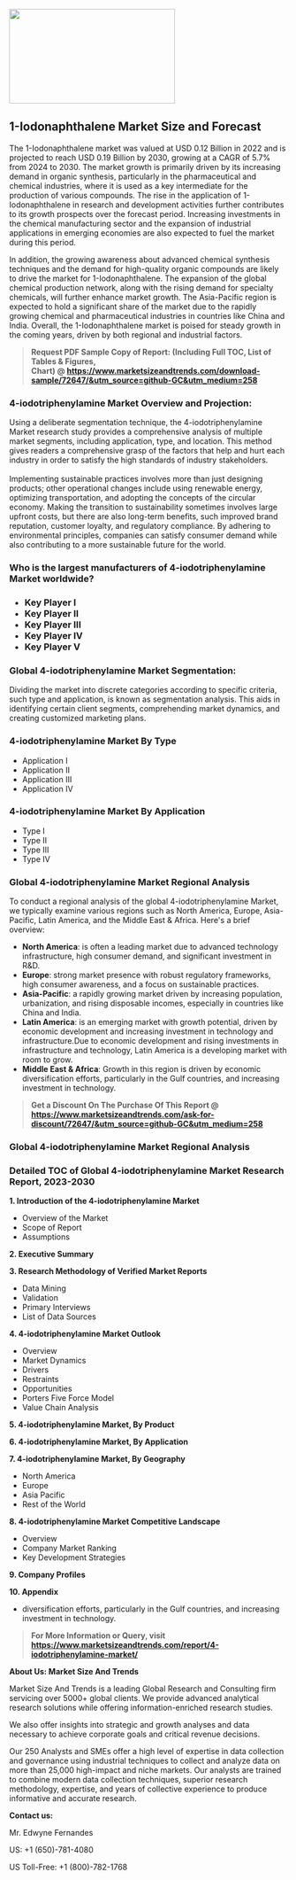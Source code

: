 <p><img class="alignnone size-medium wp-image-20088" src="https://ffe5etoiles.com/wp-content/uploads/2024/12/MST1-300x171.png" alt="" width="300" height="171" /></p><h2>1-Iodonaphthalene Market Size and Forecast</h2><p>The 1-Iodonaphthalene market was valued at USD 0.12 Billion in 2022 and is projected to reach USD 0.19 Billion by 2030, growing at a CAGR of 5.7% from 2024 to 2030. The market growth is primarily driven by its increasing demand in organic synthesis, particularly in the pharmaceutical and chemical industries, where it is used as a key intermediate for the production of various compounds. The rise in the application of 1-Iodonaphthalene in research and development activities further contributes to its growth prospects over the forecast period. Increasing investments in the chemical manufacturing sector and the expansion of industrial applications in emerging economies are also expected to fuel the market during this period.</p><p>In addition, the growing awareness about advanced chemical synthesis techniques and the demand for high-quality organic compounds are likely to drive the market for 1-Iodonaphthalene. The expansion of the global chemical production network, along with the rising demand for specialty chemicals, will further enhance market growth. The Asia-Pacific region is expected to hold a significant share of the market due to the rapidly growing chemical and pharmaceutical industries in countries like China and India. Overall, the 1-Iodonaphthalene market is poised for steady growth in the coming years, driven by both regional and industrial factors.</p></p><blockquote id="" class=""><strong>Request PDF Sample Copy of Report: (Including Full TOC, List of Tables &amp; Figures, Chart)&nbsp;@&nbsp;<strong><a href="https://www.marketsizeandtrends.com/download-sample/72647/&utm_source=github-GC&utm_medium=258" target="_blank">https://www.marketsizeandtrends.com/download-sample/72647/&utm_source=github-GC&utm_medium=258</a></strong></strong></blockquote><h3 id="" class="">4-iodotriphenylamine Market&nbsp;Overview and Projection:</h3><p id="" class="">Using a deliberate segmentation technique, the 4-iodotriphenylamine Market research study provides a comprehensive analysis of multiple market segments, including application, type, and location. This method gives readers a comprehensive grasp of the factors that help and hurt each industry in order to satisfy the high standards of industry stakeholders. <br /> <br />Implementing sustainable practices involves more than just designing products; other operational changes include using renewable energy, optimizing transportation, and adopting the concepts of the circular economy. Making the transition to sustainability sometimes involves large upfront costs, but there are also long-term benefits, such improved brand reputation, customer loyalty, and regulatory compliance. By adhering to environmental principles, companies can satisfy consumer demand while also contributing to a more sustainable future for the world.</p><h3 id="" class="">Who is the largest manufacturers of&nbsp;4-iodotriphenylamine Market worldwide?</h3><h3 class=""><p><ul><li>Key Player I </li><li> Key Player II </li><li> Key Player III </li><li> Key Player IV </li><li> Key Player V</li></ul></p></h3><h3 id="" class="">Global&nbsp;4-iodotriphenylamine Market Segmentation:</h3><p id="" class="">Dividing the market into discrete categories according to specific criteria, such type and application, is known as segmentation analysis. This aids in identifying certain client segments, comprehending market dynamics, and creating customized marketing plans.</p><h3 id="" class="">4-iodotriphenylamine Market&nbsp;By Type</h3><p><p><ul><li>Application I</li><li> Application II</li><li> Application III</li><li> Application IV</p></li></ul></p></p><h3 id="" class="">4-iodotriphenylamine Market&nbsp;By Application</h3><p class=""><p><ul><li>Type I</li><li> Type II</li><li> Type III</li><li> Type IV</li></ul></p></p><h3 id="" class="">Global 4-iodotriphenylamine Market Regional Analysis</h3><p id="" class="">To conduct a regional analysis of the global 4-iodotriphenylamine Market, we typically examine various regions such as North America, Europe, Asia-Pacific, Latin America, and the Middle East &amp; Africa. Here's a brief overview:</p><ul><li><strong>North America</strong>: is often a leading market due to advanced technology infrastructure, high consumer demand, and significant investment in R&amp;D.</li><li><strong>Europe</strong>: strong market presence with robust regulatory frameworks, high consumer awareness, and a focus on sustainable practices.</li><li><strong>Asia-Pacific</strong>: a rapidly growing market driven by increasing population, urbanization, and rising disposable incomes, especially in countries like China and India.</li><li><strong>Latin America</strong>: is an emerging market with growth potential, driven by economic development and increasing investment in technology and infrastructure.Due to economic development and rising investments in infrastructure and technology, Latin America is a developing market with room to grow.</li><li><strong>Middle East &amp; Africa</strong>: Growth in this region is driven by economic diversification efforts, particularly in the Gulf countries, and increasing investment in technology.</li></ul><blockquote id="" class=""><strong>Get a Discount On The Purchase Of This Report @ <strong><a href="https://www.marketsizeandtrends.com/ask-for-discount/72647/&utm_source=github-GC&utm_medium=258" target="_blank">https://www.marketsizeandtrends.com/ask-for-discount/72647/&utm_source=github-GC&utm_medium=258</a></strong></strong></blockquote><h3 id="" class="">Global 4-iodotriphenylamine Market Regional Analysis</h3><h3 id="" class="">Detailed TOC of Global 4-iodotriphenylamine Market Research Report, 2023-2030</h3><p id="" class=""><strong>1. Introduction of the 4-iodotriphenylamine Market</strong></p><ul><li>Overview of the Market</li><li>Scope of Report</li><li>Assumptions</li></ul><p id="" class=""><strong>2. Executive Summary</strong></p><p id="" class=""><strong>3. Research Methodology of Verified Market Reports</strong></p><ul><li>Data Mining</li><li>Validation</li><li>Primary Interviews</li><li>List of Data Sources</li></ul><p id="" class=""><strong>4. 4-iodotriphenylamine Market Outlook</strong></p><ul><li>Overview</li><li>Market Dynamics</li><li>Drivers</li><li>Restraints</li><li>Opportunities</li><li>Porters Five Force Model</li><li>Value Chain Analysis</li></ul><p id="" class=""><strong>5. 4-iodotriphenylamine Market, By Product</strong></p><p id="" class=""><strong>6. 4-iodotriphenylamine Market, By Application</strong></p><p id="" class=""><strong>7. 4-iodotriphenylamine Market, By Geography</strong></p><ul><li>North America</li><li>Europe</li><li>Asia Pacific</li><li>Rest of the World</li></ul><p id="" class=""><strong>8. 4-iodotriphenylamine Market Competitive Landscape</strong></p><ul><li>Overview</li><li>Company Market Ranking</li><li>Key Development Strategies</li></ul><p id="" class=""><strong>9. Company Profiles</strong></p><p id="" class=""><strong>10. Appendix</strong></p><ul><li>diversification efforts, particularly in the Gulf countries, and increasing investment in technology.</li></ul><blockquote id="" class=""><strong>For More Information or Query, visit <strong><strong><a href="https://www.marketsizeandtrends.com/report/4-iodotriphenylamine-market/" target="_blank">https://www.marketsizeandtrends.com/report/4-iodotriphenylamine-market/</a></strong></strong></strong></blockquote><p id="" class=""><strong>About Us: Market Size And Trends</strong></p><p id="" class="">Market Size And Trends is a leading Global Research and Consulting firm servicing over 5000+ global clients. We provide advanced analytical research solutions while offering information-enriched research studies.</p><p id="" class="">We also offer insights into strategic and growth analyses and data necessary to achieve corporate goals and critical revenue decisions.</p><p id="" class="">Our 250 Analysts and SMEs offer a high level of expertise in data collection and governance using industrial techniques to collect and analyze data on more than 25,000 high-impact and niche markets. Our analysts are trained to combine modern data collection techniques, superior research methodology, expertise, and years of collective experience to produce informative and accurate research.</p><p id="" class=""><strong>Contact us:</strong></p><p id="" class="">Mr. Edwyne Fernandes</p><p id="" class="">US: +1 (650)-781-4080</p><p id="" class="">US Toll-Free: +1 (800)-782-1768</p>
